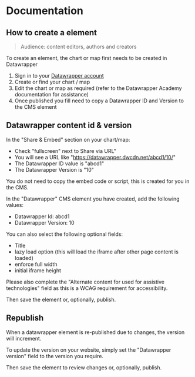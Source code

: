 # Documentation

## How to create a element

> Audience: content editors, authors and creators

To create an element, the chart or map first needs to be created in Datawrapper

1. Sign in to your [Datawrapper account](https://app.datawrapper.de)
2. Create or find your chart / map
3. Edit the chart or map as required (refer to the Datawrapper Academy documentation for assistance)
4. Once published you fill need to copy a Datawrapper ID and Version to the CMS element

## Datawrapper content id & version

In the "Share & Embed" section on your chart/map:

* Check "fullscreen" next to Share via URL"
* You will see a URL like "https://datawrapper.dwcdn.net/abcd1/10/"
* The Datawrapper ID value is "abcd1"
* The Datawrapper Version is "10"

You do not need to copy the embed code or script, this is created for you in the CMS.

In the "Datawrapper" CMS element you have created, add the  following values:

* Datawrapper Id: abcd1
* Datawrapper Version: 10

You can also select the following optional fields:
- Title
- lazy load option (this will load the iframe after other page content is loaded)
- enforce full width
- initial iframe height

Please also complete the "Alternate content for used for assistive technologies" field as this is a WCAG requirement for accessibility.

Then save the element or, optionally, publish.

## Republish

When a datawrapper element is re-published due to changes, the version will increment.

To update the version on your website, simply set the "Datawrapper version" field to the version you require.

Then save the element to review changes or, optionally, publish.
